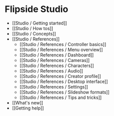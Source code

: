 # Flipside Studio

* [[Studio / Getting started]]
* [[Studio / How tos]]
* [[Studio / Concepts]]
* [[Studio / References]]
  * [[Studio / References / Controller basics]]
  * [[Studio / References / Menu overview]]
  * [[Studio / References / Dashboard]]
  * [[Studio / References / Cameras]]
  * [[Studio / References / Characters]]
  * [[Studio / References / Audio]]
  * [[Studio / References / Creator profile]]
  * [[Studio / References / Desktop interface]]
  <!-- * [[Studio / References / Exports]] -->
  * [[Studio / References / Settings]]
  * [[Studio / References / Slideshow formats]]
  * [[Studio / References / Tips and tricks]]
* [[What's new]]
* [[Getting help]]
